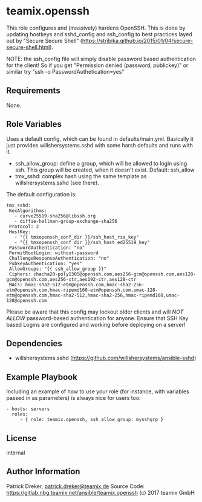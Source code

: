 teamix.openssh
==============

This role configures and (massively) hardens OpenSSH. This is done by updating hostkeys and sshd_config and ssh_config to best practices layed out by "Secure Secure Shell" (https://stribika.github.io/2015/01/04/secure-secure-shell.html).

NOTE: the ssh_config file will simply disable password based authentication for the client! So if you get "Permission denied (password, publickey)" or similar try "ssh -o PasswordAuthetication=yes"

Requirements
------------

None.

Role Variables
--------------

Uses a default config, which can be found in defaults/main.yml. Basically it just provides willshersystems.sshd with some harsh defaults and runs with it.
  * ssh_allow_group: define a group, which will be allowed to login using ssh. This group will be created, when it doesn't exist. Default: ssh_allow
  * tmx_sshd: complex hash using the same template as willshersystems.sshd (see there).

 The default configuration is:
 ```
 tmx_sshd:
  KexAlgorithms:
    - curve25519-sha256@libssh.org
    - diffie-hellman-group-exchange-sha256
  Protocol: 2
  HostKey:
    - "{{ tmxopenssh_conf_dir }}/ssh_host_rsa_key"
    - "{{ tmxopenssh_conf_dir }}/ssh_host_ed25519_key"
  PasswordAuthentication: "no"
  PermitRootLogin: without-password
  ChallengeResponseAuthentication: "no"
  PubkeyAuthentication: "yes"
  AllowGroups: "{{ ssh_allow_group }}"
  Ciphers: chacha20-poly1305@openssh.com,aes256-gcm@openssh.com,aes128-gcm@openssh.com,aes256-ctr,aes192-ctr,aes128-ctr
  MACs: hmac-sha2-512-etm@openssh.com,hmac-sha2-256-etm@openssh.com,hmac-ripemd160-etm@openssh.com,umac-128-etm@openssh.com,hmac-sha2-512,hmac-sha2-256,hmac-ripemd160,umac-128@openssh.com
```

Please be aware that this config may lockout older clients and will *NOT ALLOW* password-based authentication for anyone. Ensure that SSH Key based Logins are configured and working before deploying on a server!

Dependencies
------------

  * willshersystems.sshd (https://github.com/willshersystems/ansible-sshd)

Example Playbook
----------------

Including an example of how to use your role (for instance, with variables passed in as parameters) is always nice for users too:

    - hosts: servers
      roles:
         - { role: teamix.openssh, ssh_allow_group: mysshgrp }

License
-------

internal

Author Information
------------------

Patrick Dreker, patrick.dreker@teamix.de
Source Code: https://gitlab.nbg.teamix.net/ansible/teamix.openssh
(c) 2017 teamix GmbH
